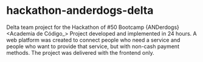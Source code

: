 # hackathon-anderdogs-delta

Delta team project for the Hackathon of #50 Bootcamp {ANDerdogs} &lt;Academia de Código\_>
Project developed and implemented in 24 hours. A web platform was created to connect people who need a service and people who want to provide that service, but with non-cash payment methods. The project was delivered with the frontend only.
